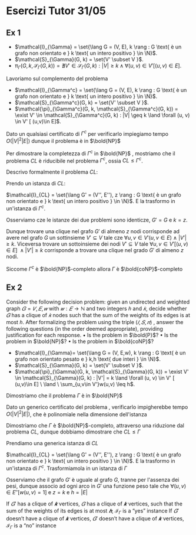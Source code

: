 # Esercizi Tutor 31/05
## Ex 1

+ $\mathcal{I}_{\Gamma} = \set{\lang G = (V, E), k \rang : G \text{ è un grafo non orientato e } k \text{ un intero positivo } \in \N}$.
+ $\mathcal{S}_{\Gamma}(G, k) = \set{V' \subset V }$.
+ $\mathcal{\pi}_{\Gamma}(G, k, \mathcal{S}_{\Gamma}(G, k)) = \nexists V' \in \mathcal{S}_{\Gamma}(G, k) : |V| \geq k \land \forall (u, v) \in V' [ (u,v)\in E]$.  

Lavoriamo sul complemento del problema  

+ $\mathcal{I}_{\Gamma^c} = \set{\lang G = (V, E), k \rang : G \text{ è un grafo non orientato e } k \text{ un intero positivo } \in \N}$.
+ $\mathcal{S}_{\Gamma^c}(G, k) = \set{V' \subset V }$.
+ $\mathcal{\pi}_{\Gamma^c}(G, k, \mathcal{S}_{\Gamma^c}(G, k)) = \exist V' \in \mathcal{S}_{\Gamma^c}(G, k) : |V| \geq k \land \forall (u, v) \in V' [ (u,v)\in E]$. 

Dato un qualsiasi certificato di $\Gamma^c$ per verificarlo impiegiamo tempo $O(|V|^2|E|)$ dunque il problema è in $\bold{NP}$

Per dimostrare la completezza di $\Gamma^c$ in $\bold{NP}$ , mostriamo che il problema $CL$ è riducibile nel problema $\Gamma^c$, ossia $CL \leq \Gamma^c$.  

Descrivo formalmente il problema $CL$:  

Prendo un istanza di $CL$:  

$\mathcal{I}_{CL} = \set{\lang G' = (V'', E''), z \rang : G \text{ è un grafo non orientato e } k \text{ un intero positivo } \in \N}$. E la trasformo in un'istanza di $\Gamma^c$.  

Osserviamo cze le istanze dei due problemi sono identicze, $G'=G$ e $k=z$.  

Dunque trovare una clique nel grafo $G'$ di almeno $z$ nodi corrisponde ad avere nel grafo $G$ un sottinsieme $V' \subseteq V$ tale cze $\forall u,v \in V'(u,v \in E) \ \land \ |V'| \geq k$.  Viceversa trovare un sottoinsieme dei nodi $V' \subseteq V$ tale $\forall u,v \in V'[(u,v)\in E] \ \land |V'|\geq k$ corrisponde a trovare una clique nel grado $G'$ di almeno $z$ nodi.    

Siccome $\Gamma^c$ è $\bold{NP}$-completo allora $\Gamma$ è $\bold{coNP}$-completo

## Ex 2  

Consider the following decision problem: given an undirected and weighted
graph $𝐺 = 𝑉, 𝐸, 𝑤$ with $𝑤: 𝐸 → ℕ$ and two integers $ℎ$ and $𝑘$, decide whether $𝐺$ has a clique of $𝑘$ nodes such that the sum of the weights of its edges is at most $ℎ$.
After formalizing the problem using the triple $(𝐼, 𝑆,𝜋)$ , answer the following questions (in the order deemed appropriate), providing justification for each response.
• Is the problem in $\bold{P}$?
• Is the problem in $\bold{NP}$?
• Is the problem in $\bold{coNP}$?

+ $\mathcal{I}_{\Gamma}= \set{\lang G = (V, E,w), k \rang : G \text{ è un grafo non orientato pesato e } k,h \text{ due interi } \in \N}$.
+ $\mathcal{S}_{\Gamma}(G, k) = \set{V' \subset V }$.
+ $\mathcal{\pi}_{\Gamma}(G, k, \mathcal{S}_{\Gamma}(G, k)) = \exist V' \in \mathcal{S}_{\Gamma}(G, k) : |V'| = k \land \forall (u, v) \in V' [ (u,v)\in E] \ \land \ \sum_{u,v\in V'}w(u,v) \leq h$. 

Dimostriamo che il problema $\Gamma$ è in $\bold{NP}$  

Dato un generico certificato del problema , verificarlo impigherebbe tempo $O(|V|^2|E|)$, che è polinomiale nella dimensione dell'istanza  

Dimostriamo che $\Gamma$ è $\bold{NP}$-completo, attraverso una riduzione dal problema $CL$, dunque dobbiamo dimostrare che $CL \leq \Gamma$  

Prendiamo una generica istanza di $CL$  

$\mathcal{I}_{CL} = \set{\lang G' = (V'', E''), z \rang : G \text{ è un grafo non orientato e } k \text{ un intero positivo } \in \N}$. E la trasformo in un'istanza di $\Gamma^c$. Trasformiamola in un istanza di $\Gamma$  


Osserviamo che il grafo $G'$ è uguale al grafo $G$, tranne per l'assenza dei pesi, dunque associo ad ogni arco in $G'$ una funzione peso tale che $\forall (u,v) \in E''[w(u,v)=1]$ e $z=k$ e $h=|E|$

If $𝐺'$ has a clique of $𝒌$ vertices, $𝐺$ has a clique of $𝒌$ vertices, such that the sum of the weights of its edges is at most $𝒉$, $\mathcal{I}_{\Gamma}$ is a “yes” instance
If $𝐺'$ doesn’t have a clique of $𝒌$ vertices, $𝐺'$ doesn’t have a clique of $𝒌$ vertices, $\mathcal{I}_{\Gamma}$ is a “no” instance





